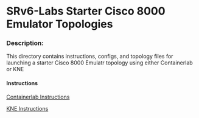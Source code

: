 # SRv6-Labs Starter Cisco 8000 Emulator Topologies

### Description: 
This directory contains instructions, configs, and topology files for launching a starter Cisco 8000 Emulatr topology using either Containerlab or KNE

#### Instructions
[Containerlab Instructions](./README-clab.md)

[KNE Instructions](./README-kne.md)